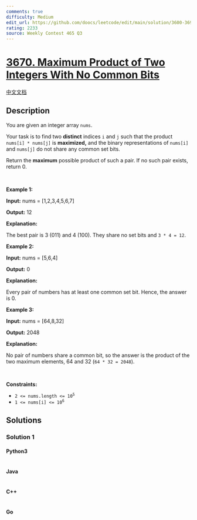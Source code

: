 ```yaml
---
comments: true
difficulty: Medium
edit_url: https://github.com/doocs/leetcode/edit/main/solution/3600-3699/3670.Maximum%20Product%20of%20Two%20Integers%20With%20No%20Common%20Bits/README_EN.md
rating: 2233
source: Weekly Contest 465 Q3
---
```


<!-- problem:start -->

# [3670. Maximum Product of Two Integers With No Common Bits](https://leetcode.com/problems/maximum-product-of-two-integers-with-no-common-bits)

[中文文档](/solution/3600-3699/3670.Maximum%20Product%20of%20Two%20Integers%20With%20No%20Common%20Bits/README.md)

## Description

<!-- description:start -->

<p>You are given an integer array <code>nums</code>.</p>

<p>Your task is to find two <strong>distinct</strong> indices <code>i</code> and <code>j</code> such that the product <code>nums[i] * nums[j]</code> is <strong>maximized,</strong> and the binary representations of <code>nums[i]</code> and <code>nums[j]</code> do not share any common set bits.</p>

<p>Return the <strong>maximum</strong> possible product of such a pair. If no such pair exists, return 0.</p>

<p>&nbsp;</p>
<p><strong class="example">Example 1:</strong></p>

<div class="example-block">
<p><strong>Input:</strong> <span class="example-io">nums = [1,2,3,4,5,6,7]</span></p>

<p><strong>Output:</strong> <span class="example-io">12</span></p>

<p><strong>Explanation:</strong></p>

<p>The best pair is 3 (011) and 4 (100). They share no set bits and <code>3 * 4 = 12</code>.</p>
</div>

<p><strong class="example">Example 2:</strong></p>

<div class="example-block">
<p><strong>Input:</strong> <span class="example-io">nums = [5,6,4]</span></p>

<p><strong>Output:</strong> <span class="example-io">0</span></p>

<p><strong>Explanation:</strong></p>

<p>Every pair of numbers has at least one common set bit. Hence, the answer is 0.</p>
</div>

<p><strong class="example">Example 3:</strong></p>

<div class="example-block">
<p><strong>Input:</strong> <span class="example-io">nums = [64,8,32]</span></p>

<p><strong>Output:</strong> <span class="example-io">2048</span></p>

<p><strong>Explanation:</strong></p>

<p>No pair of numbers share a common bit, so the answer is the product of the two maximum elements, 64 and 32 (<code>64 * 32 = 2048</code>).</p>
</div>

<p>&nbsp;</p>
<p><strong>Constraints:</strong></p>

<ul>
	<li><code>2 &lt;= nums.length &lt;= 10<sup>5</sup></code></li>
	<li><code>1 &lt;= nums[i] &lt;= 10<sup>6</sup></code></li>
</ul>

<!-- description:end -->

## Solutions

<!-- solution:start -->

### Solution 1

<!-- tabs:start -->

#### Python3

```python

```

#### Java

```java

```

#### C++

```cpp

```

#### Go

```go

```

<!-- tabs:end -->

<!-- solution:end -->

<!-- problem:end -->
